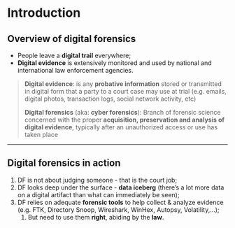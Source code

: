 # Introduction

## Overview of digital forensics

- People leave a **digital trail** everywhere;
- **Digital evidence** is extensively monitored and used by national and international law enforcement agencies.

> **Digital evidence**: is any **probative information** stored or transmitted in digital form that a party to a court case may use at trial (e.g. emails, digital photos, transaction logs, social network activity, etc)
>
> **Digital forensics** (aka: **cyber forensics**): Branch of forensic science concerned with the proper **acquisition, preservation and analysis of digital evidence**, typically after an unauthorized access or use has taken place

---

## Digital forensics in action

1. DF is not about judging someone - that is the court job;
2. DF looks deep under the surface - **data iceberg** (there’s a lot more data on a digital artifact than what can immediately be seen);
3. DF relies on adequate **forensic tools** to help collect & analyze evidence (e.g. FTK, Directory Snoop, Wireshark, WinHex, Autopsy, Volatility,…);
   1. But need to use them **right**, abiding by the **law**.
